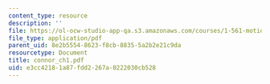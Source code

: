 ```yaml
---
content_type: resource
description: ''
file: https://ol-ocw-studio-app-qa.s3.amazonaws.com/courses/1-561-motion-based-design-fall-2003/e3cc42181a87fdd2267a0222030cb528_connor_ch1.pdf
file_type: application/pdf
parent_uid: 8e2b5554-8623-f8cb-8835-5a2b2e21c9da
resourcetype: Document
title: connor_ch1.pdf
uid: e3cc4218-1a87-fdd2-267a-0222030cb528
---
```

